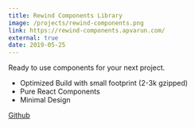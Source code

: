 ```yaml
---
title: Rewind Components Library
image: /projects/rewind-components.png
link: https://rewind-components.apvarun.com/
external: true
date: 2019-05-25
---
```


Ready to use components for your next project.

* Optimized Build with small footprint (2-3k gzipped)
* Pure React Components
* Minimal Design

[Github](https://github.com/apvarun/rewind-components)